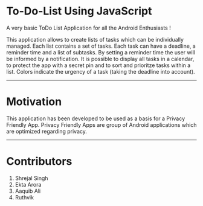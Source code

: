 # To-Do-List Using JavaScript

A very basic ToDo List Application for all the Android Enthusiasts !

This application allows to create lists of tasks which can be individually managed. Each list contains a set of tasks. Each task can have a deadline, a reminder time and a list of subtasks. By setting a reminder time the user will be informed by a notification. It is possible to display all tasks in a calendar, to protect the app with a secret pin and to sort and prioritze tasks within a list. Colors indicate the urgency of a task (taking the deadline into account).

---

# Motivation

This application has been developed to be used as a basis for a Privacy Friendly App. Privacy Friendly Apps are group of Android applications which are optimized regarding privacy.

---

# Contributors
1. Shrejal Singh
2. Ekta Arora
3. Aaquib Ali
4. Ruthvik
